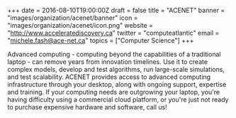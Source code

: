 +++
date = 2016-08-10T19:00:00Z
draft = false
title = "ACENET"
banner = "images/organization/acenet/banner"
icon = "images/organization/acenet/icon.png"
website = "http://www.acceleratediscovery.ca"
twitter = "computeatlantic"
email = "michele.fash@ace-net.ca"
topics = ["Computer Science"]
+++

Advanced computing - computing beyond the capabilities of a traditional laptop - can remove years from innovation timelines. Use it to create complex models, develop and test algorithms, run large-scale simulations, and test scalability.  ACENET provides access to advanced computing infrastructure through your desktop, along with ongoing support, expertise and training. If your computing needs are outgrowing your laptop, you're having difficulty using a commercial cloud platform, or you're just not ready to purchase expensive hardware and software, call us!
